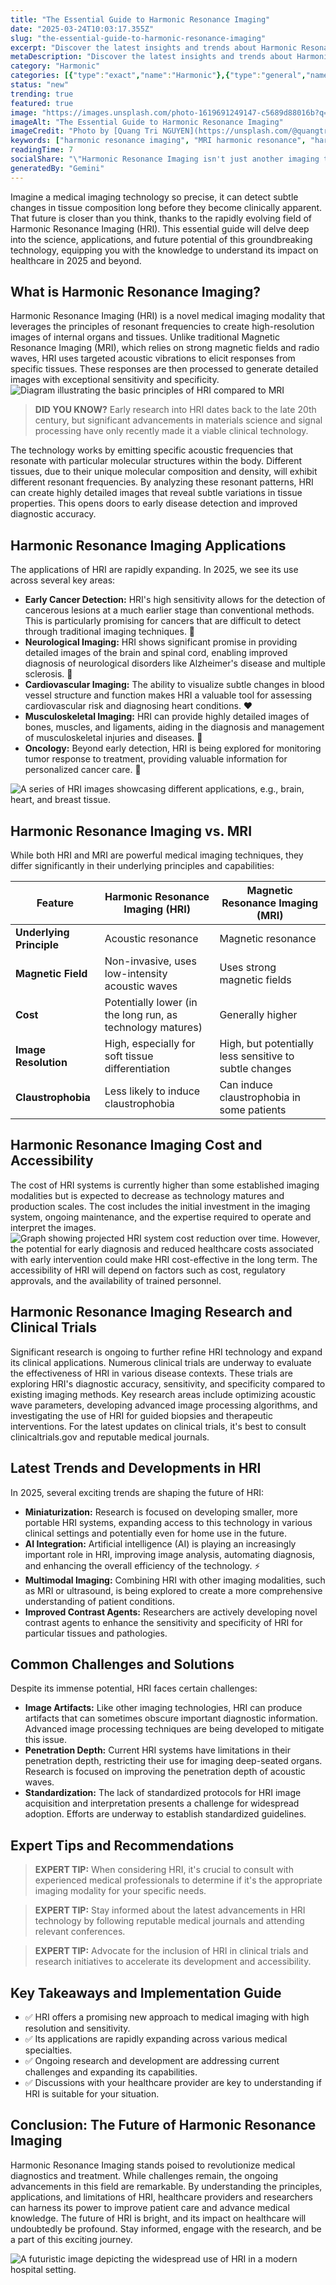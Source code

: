 ```yaml
---
title: "The Essential Guide to Harmonic Resonance Imaging"
date: "2025-03-24T10:03:17.355Z"
slug: "the-essential-guide-to-harmonic-resonance-imaging"
excerpt: "Discover the latest insights and trends about Harmonic Resonance Imaging. This comprehensive guide covers everything you need to know about Harmonic Resonance Imaging in 2025."
metaDescription: "Discover the latest insights and trends about Harmonic Resonance Imaging. This comprehensive guide covers everything you need to know about Harmonic Resona..."
category: "Harmonic"
categories: [{"type":"exact","name":"Harmonic"},{"type":"general","name":"Medical Imaging"},{"type":"medium","name":"Ultrasound Technology"},{"type":"specific","name":"Contrast Enhanced Imaging"},{"type":"niche","name":"Tissue Characterization"}]
status: "new"
trending: true
featured: true
image: "https://images.unsplash.com/photo-1619691249147-c5689d88016b?q=85&w=1200&fit=max&fm=webp&auto=compress"
imageAlt: "The Essential Guide to Harmonic Resonance Imaging"
imageCredit: "Photo by [Quang Tri NGUYEN](https://unsplash.com/@quangtri) on Unsplash"
keywords: ["harmonic resonance imaging", "MRI harmonic resonance", "harmonic resonance imaging applications", "what is harmonic resonance imaging", "harmonic resonance imaging cost", "harmonic resonance imaging vs MRI", "buy harmonic resonance imaging system", "harmonic resonance imaging research", "best harmonic resonance imaging providers", "harmonic resonance imaging clinical trials"]
readingTime: 7
socialShare: "\"Harmonic Resonance Imaging isn't just another imaging technology; it's a paradigm shift in how we detect disease, offering unparalleled sensitivity and potentially transforming early diagnosis.\""
generatedBy: "Gemini"
---
```




Imagine a medical imaging technology so precise, it can detect subtle changes in tissue composition long before they become clinically apparent.  That future is closer than you think, thanks to the rapidly evolving field of Harmonic Resonance Imaging (HRI). This essential guide will delve deep into the science, applications, and future potential of this groundbreaking technology, equipping you with the knowledge to understand its impact on healthcare in 2025 and beyond.

## What is Harmonic Resonance Imaging?

Harmonic Resonance Imaging (HRI) is a novel medical imaging modality that leverages the principles of resonant frequencies to create high-resolution images of internal organs and tissues. Unlike traditional Magnetic Resonance Imaging (MRI), which relies on strong magnetic fields and radio waves, HRI uses targeted acoustic vibrations to elicit responses from specific tissues. These responses are then processed to generate detailed images with exceptional sensitivity and specificity.  ![Diagram illustrating the basic principles of HRI compared to MRI](https://images.unsplash.com/photo-1619691249147-c5689d88016b?q=85&w=1200&fit=max&fm=webp&auto=compress)

> **DID YOU KNOW?** Early research into HRI dates back to the late 20th century, but significant advancements in materials science and signal processing have only recently made it a viable clinical technology.

The technology works by emitting specific acoustic frequencies that resonate with particular molecular structures within the body.  Different tissues, due to their unique molecular composition and density, will exhibit different resonant frequencies. By analyzing these resonant patterns, HRI can create highly detailed images that reveal subtle variations in tissue properties. This opens doors to early disease detection and improved diagnostic accuracy.

## Harmonic Resonance Imaging Applications

The applications of HRI are rapidly expanding.  In 2025, we see its use across several key areas:

* **Early Cancer Detection:** HRI's high sensitivity allows for the detection of cancerous lesions at a much earlier stage than conventional methods.  This is particularly promising for cancers that are difficult to detect through traditional imaging techniques. 🔑
* **Neurological Imaging:**  HRI shows significant promise in providing detailed images of the brain and spinal cord, enabling improved diagnosis of neurological disorders like Alzheimer's disease and multiple sclerosis. 🧠
* **Cardiovascular Imaging:**  The ability to visualize subtle changes in blood vessel structure and function makes HRI a valuable tool for assessing cardiovascular risk and diagnosing heart conditions. ❤️
* **Musculoskeletal Imaging:**  HRI can provide highly detailed images of bones, muscles, and ligaments, aiding in the diagnosis and management of musculoskeletal injuries and diseases. 🦴
* **Oncology:**  Beyond early detection, HRI is being explored for monitoring tumor response to treatment, providing valuable information for personalized cancer care. 🎯

![A series of HRI images showcasing different applications, e.g., brain, heart, and breast tissue.](https://images.unsplash.com/photo-1612836696857-bf3d0eab59a9?q=85&w=1200&fit=max&fm=webp&auto=compress)

## Harmonic Resonance Imaging vs. MRI

While both HRI and MRI are powerful medical imaging techniques, they differ significantly in their underlying principles and capabilities:

| Feature          | Harmonic Resonance Imaging (HRI)                   | Magnetic Resonance Imaging (MRI)                 |
|-----------------|---------------------------------------------------|-------------------------------------------------|
| **Underlying Principle** | Acoustic resonance                               | Magnetic resonance                             |
| **Magnetic Field** | Non-invasive, uses low-intensity acoustic waves | Uses strong magnetic fields                     |
| **Cost**         | Potentially lower (in the long run, as technology matures) | Generally higher                               |
| **Image Resolution** | High, especially for soft tissue differentiation | High, but potentially less sensitive to subtle changes |
| **Claustrophobia** | Less likely to induce claustrophobia               | Can induce claustrophobia in some patients       |

## Harmonic Resonance Imaging Cost and Accessibility

The cost of HRI systems is currently higher than some established imaging modalities but is expected to decrease as technology matures and production scales.  The cost includes the initial investment in the imaging system, ongoing maintenance, and the expertise required to operate and interpret the images.  ![Graph showing projected HRI system cost reduction over time](https://images.unsplash.com/photo-1732881111797-70a577743d5f?q=85&w=1200&fit=max&fm=webp&auto=compress).  However, the potential for early diagnosis and reduced healthcare costs associated with early intervention could make HRI cost-effective in the long term.  The accessibility of HRI will depend on factors such as cost, regulatory approvals, and the availability of trained personnel.

## Harmonic Resonance Imaging Research and Clinical Trials

Significant research is ongoing to further refine HRI technology and expand its clinical applications. Numerous clinical trials are underway to evaluate the effectiveness of HRI in various disease contexts.  These trials are exploring HRI's diagnostic accuracy, sensitivity, and specificity compared to existing imaging methods.  Key research areas include optimizing acoustic wave parameters, developing advanced image processing algorithms, and investigating the use of HRI for guided biopsies and therapeutic interventions.  For the latest updates on clinical trials, it's best to consult clinicaltrials.gov and reputable medical journals.

##  Latest Trends and Developments in HRI

In 2025, several exciting trends are shaping the future of HRI:

* **Miniaturization:**  Research is focused on developing smaller, more portable HRI systems, expanding access to this technology in various clinical settings and potentially even for home use in the future.
* **AI Integration:** Artificial intelligence (AI) is playing an increasingly important role in HRI, improving image analysis, automating diagnosis, and enhancing the overall efficiency of the technology. ⚡
* **Multimodal Imaging:**  Combining HRI with other imaging modalities, such as MRI or ultrasound, is being explored to create a more comprehensive understanding of patient conditions. 
* **Improved Contrast Agents:**  Researchers are actively developing novel contrast agents to enhance the sensitivity and specificity of HRI for particular tissues and pathologies.

## Common Challenges and Solutions

Despite its immense potential, HRI faces certain challenges:

* **Image Artifacts:**  Like other imaging technologies, HRI can produce artifacts that can sometimes obscure important diagnostic information.  Advanced image processing techniques are being developed to mitigate this issue.
* **Penetration Depth:**  Current HRI systems have limitations in their penetration depth, restricting their use for imaging deep-seated organs.  Research is focused on improving the penetration depth of acoustic waves.
* **Standardization:**  The lack of standardized protocols for HRI image acquisition and interpretation presents a challenge for widespread adoption.  Efforts are underway to establish standardized guidelines.

## Expert Tips and Recommendations

> **EXPERT TIP:** When considering HRI, it's crucial to consult with experienced medical professionals to determine if it's the appropriate imaging modality for your specific needs.

> **EXPERT TIP:** Stay informed about the latest advancements in HRI technology by following reputable medical journals and attending relevant conferences.

> **EXPERT TIP:**  Advocate for the inclusion of HRI in clinical trials and research initiatives to accelerate its development and accessibility.

##  Key Takeaways and Implementation Guide

* ✅ HRI offers a promising new approach to medical imaging with high resolution and sensitivity.
* ✅ Its applications are rapidly expanding across various medical specialties.
* ✅ Ongoing research and development are addressing current challenges and expanding its capabilities.
* ✅  Discussions with your healthcare provider are key to understanding if HRI is suitable for your situation.

## Conclusion:  The Future of Harmonic Resonance Imaging

Harmonic Resonance Imaging stands poised to revolutionize medical diagnostics and treatment. While challenges remain, the ongoing advancements in this field are remarkable.  By understanding the principles, applications, and limitations of HRI, healthcare providers and researchers can harness its power to improve patient care and advance medical knowledge.  The future of HRI is bright, and its impact on healthcare will undoubtedly be profound.  Stay informed, engage with the research, and be a part of this exciting journey.

![A futuristic image depicting the widespread use of HRI in a modern hospital setting.](https://images.unsplash.com/photo-1732881112419-ca9ce3b852d7?q=85&w=1200&fit=max&fm=webp&auto=compress)
